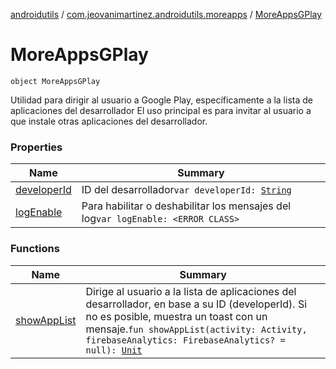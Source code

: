[androidutils](../../index.md) / [com.jeovanimartinez.androidutils.moreapps](../index.md) / [MoreAppsGPlay](./index.md)

# MoreAppsGPlay

`object MoreAppsGPlay`

Utilidad para dirigir al usuario a Google Play, específicamente a la lista de aplicaciones del desarrollador
El uso principal es para invitar al usuario a que instale otras aplicaciones del desarrollador.

### Properties

| Name | Summary |
|---|---|
| [developerId](developer-id.md) | ID del desarrollador`var developerId: `[`String`](https://kotlinlang.org/api/latest/jvm/stdlib/kotlin/-string/index.html) |
| [logEnable](log-enable.md) | Para habilitar o deshabilitar los mensajes del log`var logEnable: <ERROR CLASS>` |

### Functions

| Name | Summary |
|---|---|
| [showAppList](show-app-list.md) | Dirige al usuario a la lista de aplicaciones del desarrollador, en base a su ID (developerId). Si no es posible, muestra un toast con un mensaje.`fun showAppList(activity: Activity, firebaseAnalytics: FirebaseAnalytics? = null): `[`Unit`](https://kotlinlang.org/api/latest/jvm/stdlib/kotlin/-unit/index.html) |
